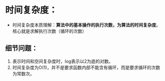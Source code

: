 
# 时间复杂度：

- 时间复杂度本质理解：**算法中的基本操作的执行次数，为算法的时间复杂度**。核心就是求解执行次数（循环的次数）



## 细节问题：
1. 表示时间和空间复杂度时，log表示以2为底的对数。
2. 时间复杂度为O(1)，并不是要求函数内部不能含有循环，而是要求循环的次数为常数次。
